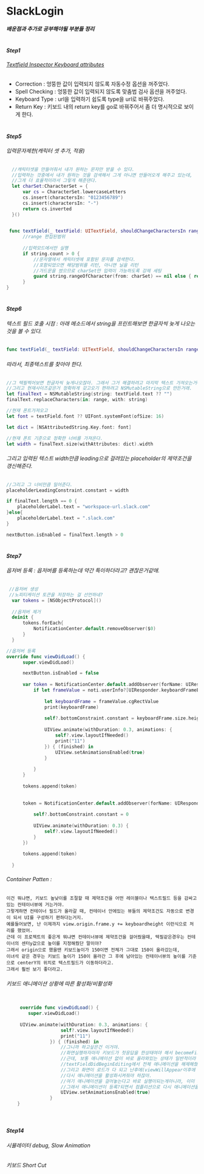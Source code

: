# SlackLogin


___배운점과 추가로 공부해야될 부분들 정리___

# 

___Step1___
  
###### [Textfield Inspector Keyboard attributes](https://developer.apple.com/documentation/uikit/uitextfield) 
    
- Correction : 엉뚱한 값이 입력되지 않도록 자동수정 옵션을 꺼주었다.
- Spell Checking : 엉뚱한 값이 입력되지 않도록 맞춤법 검사 옵션을 꺼주었다. 
- Keyboard Type : url을 입력하기 쉽도록 type을 url로 바꿔주었다.
- Return Key : 키보드 내의 return key를 go로 바꿔주어서 좀 더 명시적으로 보이게 한다. 

# 

___Step5___
###### 입력문자제한(캐릭터 셋 추가, 적용)

  ```swift
    //캐릭터셋을 만들어줘서 내가 원하는 문자만 받을 수 있다.
    //입력하는 것중에서 내가 원하는 것을 검색해서 그게 아니면 안들어오게 해주고 있는데,
    //그게 더 효율적이라서 그렇게 해준댄다.
    let charSet:CharacterSet = {
        var cs = CharacterSet.lowercaseLetters
        cs.insert(charactersIn: "0123456789")
        cs.insert(charactersIn: "-")
        return cs.inverted
    }()
    
  ```
  
  ```swift
   func textField(_ textField: UITextField, shouldChangeCharactersIn range: NSRange, replacementString string: String) -> Bool {
        //range 편집된범위
        
        //입력모드에서만 실행
        if string.count > 0 {
            //문자열에서 캐릭터셋에 포함된 문자를 검색한다.
            //포함되었으면 해당범위를 리턴, 아니면 닐을 리턴
            //가드문을 썼으므로 charSet만 입력이 가능하도록 강제 세팅
            guard string.rangeOfCharacter(from: charSet) == nil else { return false }
        }
  }
  
  ```

# 


___Step6___
###### 텍스트 필드 호출 시점 : 아래 메소드에서 string을 프린트해보면 한글자씩 늦게 나오는 것을 볼 수 있다.  
  ```swift 
  func textField(_ textField: UITextField, shouldChangeCharactersIn range: NSRange, replacementString string: String) -> Bool {}
  ```
###### 따라서, 최종텍스트를 찾아야 한다.
  ```swift
  //그 텍필찍어보면 한글자씩 늦게나오잖아. 그래서 그거 해결하려고 마지막 텍스트 가져오는거야.
  //그리고 현재사이즈같은거 정확하게 갖고오기 편하려고 NSMutableString으로 만든거래.
  let finalText = NSMutableString(string: textField.text ?? "")
  finalText.replaceCharacters(in: range, with: string)

  //현재 폰트가져오고
  let font = textField.font ?? UIFont.systemFont(ofSize: 16)

  let dict = [NSAttributedString.Key.font: font]

  //현재 폰트 기준으로 정확한 너비를 가져온다.
  let width = finalText.size(withAttributes: dict).width
   ```
###### 그리고 입력된 텍스트 width만큼 leading으로 걸려있는 placeholder의 제약조건을 갱신해준다. 
  ```swift
  //그리고 그 너비만큼 밀어준다.
  placeholderLeadingConstraint.constant = width

  if finalText.length == 0 {
      placeholderLabel.text = "workspace-url.slack.com"
  }else{
      placeholderLabel.text = ".slack.com"
  }

  nextButton.isEnabled = finalText.length > 0
  
  ```
# 

___Step7___
###### 옵저버 등록 : 옵저버를 등록하는데 약간 특이하더라고? 괜찮은거같애. 
  ```swift
   //옵저버 생성 
   //노피티케이션 토큰을 저장하는 걸 선언하네?
    var tokens = [NSObjectProtocol]()
    
    //옵져버 제거
    deinit {
        tokens.forEach{
            NotificationCenter.default.removeObserver($0)
        }
    }
  ```
  
  ```swift
  //옵저버 등록 
  override func viewDidLoad() {
        super.viewDidLoad()

        nextButton.isEnabled = false
        
        var token = NotificationCenter.default.addObserver(forName: UIResponder.keyboardWillShowNotification, object: nil, queue: OperationQueue.main) { [weak self] noti in
            if let frameValue = noti.userInfo?[UIResponder.keyboardFrameEndUserInfoKey] as? NSValue {
                
                let keyboardFrame = frameValue.cgRectValue
                print(keyboardFrame)
                
                self?.bottomConstraint.constant = keyboardFrame.size.height
                
                UIView.animate(withDuration: 0.3, animations: {
                    self?.view.layoutIfNeeded()
                    print("11")
                }) { (finished) in
                    UIView.setAnimationsEnabled(true)
                }
                
            }
        }
        
        tokens.append(token)
        
        
        token = NotificationCenter.default.addObserver(forName: UIResponder.keyboardWillHideNotification, object: nil, queue: OperationQueue.main, using: { [weak self] (noti) in
            
            self?.bottomConstraint.constant = 0
            
            UIView.animate(withDuration: 0.3) {
                self?.view.layoutIfNeeded()
            }
        })
        
        tokens.append(token)
        
    }
```    
###### Container Patten :  
    이건 뭐냐면, 키보드 높낮이를 조절할 때 제약조건을 어떤 레이블이나 텍스트필드 등을 감싸고 있는 컨테이너뷰에 거는거야.  
    그렇게하면 컨테이너 필드가 올라갈 때, 컨테이너 안에있는 뷰들의 제약조건도 자동으로 변경이 되서 UI를 구성하기 편하다는거지.  
    예를들어보면, 난 이제까지 view.origin.frame.y += keyboardheight 이런식으로 처리를 했었어.  
    근데 이 프로젝트의 좋은게 뭐냐면 컨테이너뷰에 제약조건을 걸어줬을때, 텍필같은경우는 컨테이너의 센터y값으로 높이를 지정해줬단 말이야?  
    그래서 origin으로 했을땐 키보드높이가 150이면 전체가 그대로 150이 올라갔는데,  
    이녀석 같은 경우는 키보드 높이가 150이 올라간 그 후에 남아있는 컨테이너뷰의 높이를 기준으로 centerY의 위치로 텍스트필드가 이동하더라고.  
    그래서 훨씬 보기 좋더라고. 
  
###### 키보드 애니메이션 상황에 따른 활성화/비활성화 
    
```swift
    
     override func viewDidLoad() {
        super.viewDidLoad()
    
     UIView.animate(withDuration: 0.3, animations: {
                    self?.view.layoutIfNeeded()
                    print("11")
                }) { (finished) in
                    //그니까 하고싶은건 이거야.
                    //화면실행하자마자 키보드가 첫응답을 한상태여야 해서 becomeFirstResponder를 했어.
                    //근데, 보통 애니메이션 없이 바로 올라와있는 상태가 일반적이라
                    //textFieldDidBeginEditing에서 전체 애니메이션을 해제해줬어.
                    //그리고 화면이 로드가 다 되고 난후에(viewWillAppear이후에 viewDidLoad가 실행되니까)
                    //다시 애니메이션을 활성화시켜줘야 하잖아.
                    //여기 애니메이션을 걸어놓는다고 바로 실행이되는게아니라, 이미 노티를 등록할때 세팅이 되는거야.
                    //그래서 애니메이션이 등록?되면서 컴플리션으로 다시 애니메이션을 활성화시켜주는거지
                    UIView.setAnimationsEnabled(true)
                }
    }
  
```
# 

___Step14___

###### 시뮬레이터 debug, Slow Animation 
###### 키보드 Short Cut 


